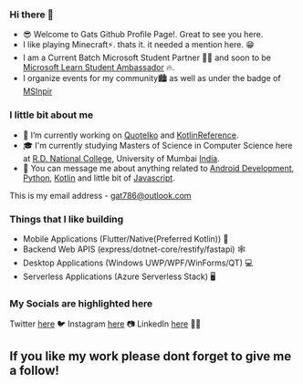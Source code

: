 ### Hi there 👋
- 😎 Welcome to Gats Github Profile Page!. Great to see you here.
- I like playing Minecraft⚡. thats it. it needed a mention here. 😁
- I am a Current Batch Microsoft Student Partner 🙌🏼 and soon to be [Microsoft Learn Student Ambassador](https://studentambassadors.microsoft.com/en-us) 🔥.
- I organize events for my community🏙 as well as under the badge of [MSInpir](https://mspinpire.com)

### I little bit about me
- 🔭 I’m currently working on [QuoteIko](https://github.com/gat786/QuoteIko) and [KotlinReference](https://github.com/gat786/KotlinReference).
- 🎓 I'm currently studying Masters of Science in Computer Science here at [R.D. National College](https://rdnational.ac.in), University of Mumbai [India](https://en.wikipedia.org/wiki/India).
- 📩 You can message me about anything related to [Android Development](https://developers.android.com), [Python](https://python.org), [Kotlin](https://kotlinlang.org) and little bit of [Javascript](https://developer.mozilla.org/en-US/docs/Web/javascript).

This is my email address - [gat786@outlook.com](mailto:gat786@outlook.com)

### Things that I like building
  - Mobile Applications (Flutter/Native(Preferred Kotlin)) 📱
  - Backend Web APIS (express/dotnet-core/restify/fastapi) 🕸
  - Desktop Applications (Windows UWP/WPF/WinForms/QT) 💻
  - Serverless Applications (Azure Serverless Stack) 🖥

### My Socials are highlighted here

Twitter [here](https://twitter.com/ganeshtiwari786) 🐦
Instagram [here](https://instagram.com/iwrotestan) 📷
LinkedIn [here](https://linkedin.com/in/gat786) 🕴🏼

## If you like my work please dont forget to give me a follow!

<!--
**gat786/gat786** is a ✨ _special_ ✨ repository because its `README.md` (this file) appears on your GitHub profile.

Here are some ideas to get you started:

- 🔭 I’m currently working on ...
- 🌱 I’m currently learning ...
- 👯 I’m looking to collaborate on ...
- 🤔 I’m looking for help with ...
- 💬 Ask me about ...
- 📫 How to reach me: ...
- 😄 Pronouns: ...
- ⚡ Fun fact: ...
-->
